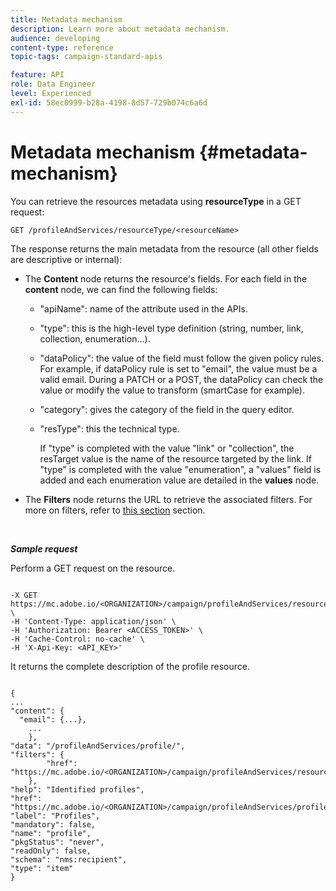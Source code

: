 ```yaml
---
title: Metadata mechanism
description: Learn more about metadata mechanism.
audience: developing
content-type: reference
topic-tags: campaign-standard-apis

feature: API
role: Data Engineer
level: Experienced
exl-id: 58ec0999-b28a-4198-8d57-729b074c6a6d
---
```

# Metadata mechanism {#metadata-mechanism}

You can retrieve the resources metadata using **resourceType** in a GET request:

`GET /profileAndServices/resourceType/<resourceName>`

The response returns the main metadata from the resource (all other fields are descriptive or internal):

* The **Content** node returns the resource's fields. For each field in the **content** node, we can find the following fields:

    * "apiName": name of the attribute used in the APIs.
    * "type": this is the high-level type definition (string, number, link, collection, enumeration...).
    * "dataPolicy": the value of the field must follow the given policy rules. For example, if dataPolicy rule is set to "email", the value must be a valid email. During a PATCH or a POST, the dataPolicy can check the value or modify the value to transform (smartCase for example).
    * "category": gives the category of the field in the query editor.
    * "resType": this the technical type.

        If "type" is completed with the value "link" or "collection", the resTarget value is the name of the resource targeted by the link.
        If "type" is completed with the value "enumeration", a "values" field is added and each enumeration value are detailed in the **values** node.

* The **Filters** node returns the URL to retrieve the associated filters. For more on filters, refer to [this section](../../api/using/filtering.md) section.

<!-- créer une section au même niveau sur les liens -->
<!-- dans l'exemple: birthdate, email +  mettre 2 liens : un de type 1-1 , 1-N
si on prend l'exemple de l'org unit, on aura un bon exemple lien -->
<!-- plus reparler du node Data -->

<br/>

***Sample request***

Perform a GET request on the resource.

```

-X GET https://mc.adobe.io/<ORGANIZATION>/campaign/profileAndServices/resourceType/profile \
-H 'Content-Type: application/json' \
-H 'Authorization: Bearer <ACCESS_TOKEN>' \
-H 'Cache-Control: no-cache' \
-H 'X-Api-Key: <API_KEY>'

```

It returns the complete description of the profile resource.

```

{
...
"content": {
  "email": {...},
    ...
    },
"data": "/profileAndServices/profile/",
"filters": {
        "href": "https://mc.adobe.io/<ORGANIZATION>/campaign/profileAndServices/resourceType/<PKEY>"
    },
"help": "Identified profiles",
"href": "https://mc.adobe.io/<ORGANIZATION>/campaign/profileAndServices/profile/metadata",
"label": "Profiles",
"mandatory": false,
"name": "profile",
"pkgStatus": "never",
"readOnly": false,
"schema": "nms:recipient",
"type": "item"
}

```
